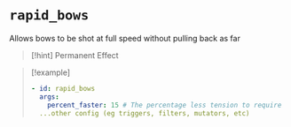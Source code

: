 # `rapid_bows`

Allows bows to be shot at full speed without pulling back as far

> [!hint] Permanent Effect

> [!example]
> ```yaml
> - id: rapid_bows
>   args:
>     percent_faster: 15 # The percentage less tension to require
>   ...other config (eg triggers, filters, mutators, etc)
> ```
